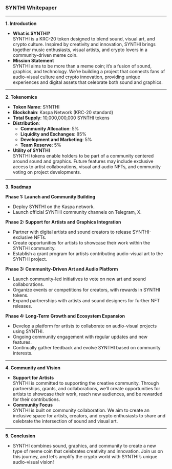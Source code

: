 ### **SYNTHI Whitepaper**

---

**1\. Introduction**

* **What is SYNTHI?**  
  SYNTHI is a KRC-20 token designed to blend sound, visual art, and crypto culture. Inspired by creativity and innovation, SYNTHI brings together music enthusiasts, visual artists, and crypto lovers in a community-driven meme coin.  
* **Mission Statement**  
  SYNTHI aims to be more than a meme coin; it’s a fusion of sound, graphics, and technology. We’re building a project that connects fans of audio-visual culture and crypto innovation, providing unique experiences and digital assets that celebrate both sound and graphics.

---

**2\. Tokenomics**

* **Token Name**: SYNTHI  
* **Blockchain**: Kaspa Network (KRC-20 standard)  
* **Total Supply**: 10,000,000,000 SYNTHI tokens  
* **Distribution**:  
  * **Community Allocation**: 5%  
  * **Liquidity and Exchanges**: 85%  
  * **Development and Marketing**: 5%  
  * **Team Reserve**: 5%   
* **Utility of SYNTHI**  
  SYNTHI tokens enable holders to be part of a community centered around sound and graphics. Future features may include exclusive access to artist collaborations, visual and audio NFTs, and community voting on project developments.

---

**3\. Roadmap**

**Phase 1: Launch and Community Building**

* Deploy SYNTHI on the Kaspa network.  
* Launch official SYNTHI community channels on Telegram, X.

**Phase 2: Support for Artists and Graphics Integration**

* Partner with digital artists and sound creators to release SYNTHI-exclusive NFTs.  
* Create opportunities for artists to showcase their work within the SYNTHI community.  
* Establish a grant program for artists contributing audio-visual art to the SYNTHI project.

**Phase 3: Community-Driven Art and Audio Platform**

* Launch community-led initiatives to vote on new art and sound collaborations.  
* Organize events or competitions for creators, with rewards in SYNTHI tokens.  
* Expand partnerships with artists and sound designers for further NFT releases.

**Phase 4: Long-Term Growth and Ecosystem Expansion**

* Develop a platform for artists to collaborate on audio-visual projects using SYNTHI.  
* Ongoing community engagement with regular updates and new features.  
* Continually gather feedback and evolve SYNTHI based on community interests.

---

**4\. Community and Vision**

* **Support for Artists**  
  SYNTHI is committed to supporting the creative community. Through partnerships, grants, and collaborations, we’ll create opportunities for artists to showcase their work, reach new audiences, and be rewarded for their contributions.  
* **Community Focus**  
  SYNTHI is built on community collaboration. We aim to create an inclusive space for artists, creators, and crypto enthusiasts to share and celebrate the intersection of sound and visual art.

---

**5\. Conclusion**

* SYNTHI combines sound, graphics, and community to create a new type of meme coin that celebrates creativity and innovation. Join us on this journey, and let’s amplify the crypto world with SYNTHI’s unique audio-visual vision\!

